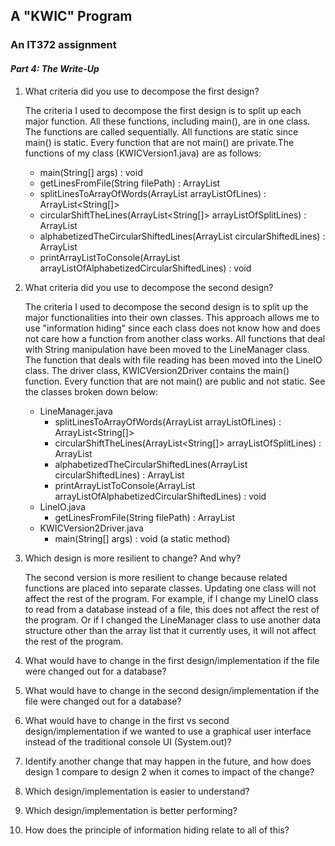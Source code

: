 ## A "KWIC" Program
### An IT372 assignment

#### _Part 4: The Write-Up_

1. What criteria did you use to decompose the first design?
   
    The criteria I used to decompose the first design is to split up each major
    function. All these functions, including main(), are in one class. The functions
    are called sequentially. All functions are static since main() is static. Every 
    function that are not main() are private.The functions of my class (KWICVersion1.java) are as follows:
    * main(String[] args) : void
    * getLinesFromFile(String filePath) : ArrayList<String> 
    * splitLinesToArrayOfWords(ArrayList<String> arrayListOfLines) : ArrayList<String[]> 
    * circularShiftTheLines(ArrayList<String[]> arrayListOfSplitLines) : ArrayList<String> 
    * alphabetizedTheCircularShiftedLines(ArrayList<String> circularShiftedLines) : ArrayList<String> 
    * printArrayListToConsole(ArrayList<String> arrayListOfAlphabetizedCircularShiftedLines) : void 
    

2. What criteria did you use to decompose the second design?

    The criteria I used to decompose the second design is to split up the major functionalities 
    into their own classes. This approach allows me to use "information hiding" since each class does
    not know how and does not care how a function from another class works.
    All functions that deal with String manipulation have been moved to the
    LineManager class. The function that deals with file reading has been moved into the LineIO class.
    The driver class, KWICVersion2Driver contains the main() function. Every function that are not
    main() are public and not static. See the classes broken down below:
    * LineManager.java
        * splitLinesToArrayOfWords(ArrayList<String> arrayListOfLines) : ArrayList<String[]> 
        * circularShiftTheLines(ArrayList<String[]> arrayListOfSplitLines) : ArrayList<String> 
        * alphabetizedTheCircularShiftedLines(ArrayList<String> circularShiftedLines) : ArrayList<String> 
        * printArrayListToConsole(ArrayList<String> arrayListOfAlphabetizedCircularShiftedLines) : void 
    * LineIO.java
        * getLinesFromFile(String filePath) : ArrayList<String> 
    * KWICVersion2Driver.java
        * main(String[] args) : void  (a static method)
            

3. Which design is more resilient to change? And why?

    The second version is more resilient to change because related functions are placed into separate
    classes. Updating one class will not affect the rest of the program. For example, if I change my
    LineIO class to read from a database instead of a file, this does not affect the rest of the program.
    Or if I changed the LineManager class to use another data structure other than the array list that 
    it currently uses, it will not affect the rest of the program.
    

4. What would have to change in the first design/implementation 
if the file were changed out for a database?

5. What would have to change in the second design/implementation 
if the file were changed out for a database?

6. What would have to change in the first vs second design/implementation 
if we wanted to use a graphical user interface instead of the traditional 
console UI (System.out)?

7. Identify another change that may happen in the future, and how does 
design 1 compare to design 2 when it comes to impact of the change?

8. Which design/implementation is easier to understand?

9. Which design/implementation is better performing?

10. How does the principle of information hiding relate to all of this?
